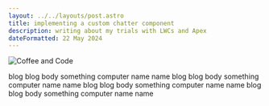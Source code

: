 ```yaml
---
layout: ../../layouts/post.astro
title: implementing a custom chatter component
description: writing about my trials with LWCs and Apex
dateFormatted: 22 May 2024
---
```

![Coffee and Code](/assets/images/posts/code-canvas.jpg)

blog blog body something computer name name blog blog body something computer name name blog blog body something computer name name blog blog body something computer name name 
